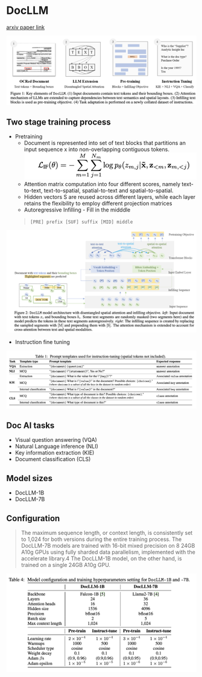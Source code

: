 <!-- markdownlint-disable MD013 -->
<!-- markdownlint-disable MD022 -->
# DocLLM

[arxiv paper link](https://arxiv.org/abs/2401.00908)

![overview](./images/overview.png)
## Two stage training process

- Pretraining
  - Document is represented into set of text blocks that partitions an input sequence x into non-overlapping contiguous tokens.
![objective](./images/pretraining_obj.png)
  - Attention matrix computation into four different scores, namely text-to-text, text-to-spatial, spatial-to-text and spatial-to-spatial.
  - Hidden vectors S are reused across different layers, while each layer retains the flexibility to employ different projection matrices
  - Autoregressive Infilling - Fill in the midddle
  > `[PRE] prefix [SUF] suffix [MID] middle`

![architecture](./images/architecture.png)
- Instruction fine tuning

![fine_tuning](./images/finetuning.png)
## Doc AI tasks

- Visual question answering (VQA)
- Natural Language inference (NLI)
- Key information extraction (KIE)
- Document classification (CLS)

## Model sizes

- DocLLM-1B
- DocLLM-7B

## Configuration
> The maximum sequence length, or context length, is consistently set to 1,024 for both versions during the entire training process. The DocLLM-7B models are trained with 16-bit mixed precision on 8 24GB A10g GPUs using fully sharded data parallelism, implemented with the accelerate library.4 The DocLLM-1B model, on the other hand, is trained on a single 24GB A10g GPU.


![conf_hp](./images/conf_hp.png)

